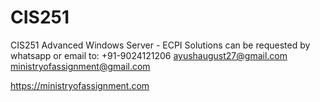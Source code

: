 # CIS251
CIS251 Advanced Windows Server - ECPI
Solutions can be requested by whatsapp or email to:
+91-9024121206
ayushaugust27@gmail.com
ministryofassignment@gmail.com

https://ministryofassignment.com
